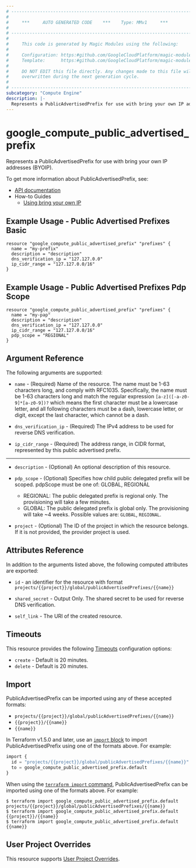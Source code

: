 ```yaml
---
# ----------------------------------------------------------------------------
#
#     ***     AUTO GENERATED CODE    ***    Type: MMv1     ***
#
# ----------------------------------------------------------------------------
#
#     This code is generated by Magic Modules using the following:
#
#     Configuration: https:#github.com/GoogleCloudPlatform/magic-modules/tree/main/mmv1/products/compute/PublicAdvertisedPrefix.yaml
#     Template:      https:#github.com/GoogleCloudPlatform/magic-modules/tree/main/mmv1/templates/terraform/resource.html.markdown.tmpl
#
#     DO NOT EDIT this file directly. Any changes made to this file will be
#     overwritten during the next generation cycle.
#
# ----------------------------------------------------------------------------
subcategory: "Compute Engine"
description: |-
  Represents a PublicAdvertisedPrefix for use with bring your own IP addresses (BYOIP).
---
```


# google_compute_public_advertised_prefix

Represents a PublicAdvertisedPrefix for use with bring your own IP addresses (BYOIP).


To get more information about PublicAdvertisedPrefix, see:

* [API documentation](https://cloud.google.com/compute/docs/reference/rest/v1/publicAdvertisedPrefixes)
* How-to Guides
    * [Using bring your own IP](https://cloud.google.com/vpc/docs/using-bring-your-own-ip)

## Example Usage - Public Advertised Prefixes Basic


```hcl
resource "google_compute_public_advertised_prefix" "prefixes" {
  name = "my-prefix"
  description = "description"
  dns_verification_ip = "127.127.0.0"
  ip_cidr_range = "127.127.0.0/16"
}
```
## Example Usage - Public Advertised Prefixes Pdp Scope


```hcl
resource "google_compute_public_advertised_prefix" "prefixes" {
  name = "my-pap"
  description = "description"
  dns_verification_ip = "127.127.0.0"
  ip_cidr_range = "127.127.0.0/16"
  pdp_scope = "REGIONAL"
}
```

## Argument Reference

The following arguments are supported:


* `name` -
  (Required)
  Name of the resource. The name must be 1-63 characters long, and
  comply with RFC1035. Specifically, the name must be 1-63 characters
  long and match the regular expression `[a-z]([-a-z0-9]*[a-z0-9])?`
  which means the first character must be a lowercase letter, and all
  following characters must be a dash, lowercase letter, or digit,
  except the last character, which cannot be a dash.

* `dns_verification_ip` -
  (Required)
  The IPv4 address to be used for reverse DNS verification.

* `ip_cidr_range` -
  (Required)
  The address range, in CIDR format, represented by this public advertised prefix.


- - -


* `description` -
  (Optional)
  An optional description of this resource.

* `pdp_scope` -
  (Optional)
  Specifies how child public delegated prefix will be scoped. pdpScope
  must be one of: GLOBAL, REGIONAL
  * REGIONAL: The public delegated prefix is regional only. The
  provisioning will take a few minutes.
  * GLOBAL: The public delegated prefix is global only. The provisioning
  will take ~4 weeks.
  Possible values are: `GLOBAL`, `REGIONAL`.

* `project` - (Optional) The ID of the project in which the resource belongs.
    If it is not provided, the provider project is used.


## Attributes Reference

In addition to the arguments listed above, the following computed attributes are exported:

* `id` - an identifier for the resource with format `projects/{{project}}/global/publicAdvertisedPrefixes/{{name}}`

* `shared_secret` -
  Output Only. The shared secret to be used for reverse DNS verification.
* `self_link` - The URI of the created resource.


## Timeouts

This resource provides the following
[Timeouts](https://developer.hashicorp.com/terraform/plugin/sdkv2/resources/retries-and-customizable-timeouts) configuration options:

- `create` - Default is 20 minutes.
- `delete` - Default is 20 minutes.

## Import


PublicAdvertisedPrefix can be imported using any of these accepted formats:

* `projects/{{project}}/global/publicAdvertisedPrefixes/{{name}}`
* `{{project}}/{{name}}`
* `{{name}}`


In Terraform v1.5.0 and later, use an [`import` block](https://developer.hashicorp.com/terraform/language/import) to import PublicAdvertisedPrefix using one of the formats above. For example:

```tf
import {
  id = "projects/{{project}}/global/publicAdvertisedPrefixes/{{name}}"
  to = google_compute_public_advertised_prefix.default
}
```

When using the [`terraform import` command](https://developer.hashicorp.com/terraform/cli/commands/import), PublicAdvertisedPrefix can be imported using one of the formats above. For example:

```
$ terraform import google_compute_public_advertised_prefix.default projects/{{project}}/global/publicAdvertisedPrefixes/{{name}}
$ terraform import google_compute_public_advertised_prefix.default {{project}}/{{name}}
$ terraform import google_compute_public_advertised_prefix.default {{name}}
```

## User Project Overrides

This resource supports [User Project Overrides](https://registry.terraform.io/providers/hashicorp/google/latest/docs/guides/provider_reference#user_project_override).

